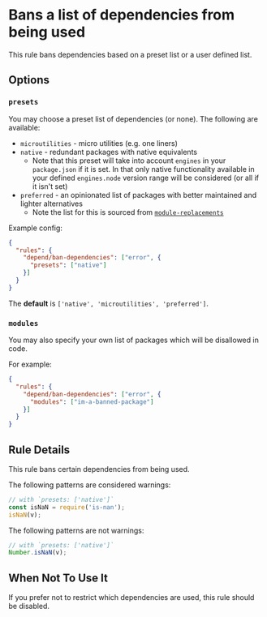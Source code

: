 # Bans a list of dependencies from being used

This rule bans dependencies based on a preset list or a user defined list.

## Options

### `presets`

You may choose a preset list of dependencies (or none). The following are
available:

- `microutilities` - micro utilities (e.g. one liners)
- `native` - redundant packages with native equivalents
  - Note that this preset will take into account `engines` in your
`package.json` if it is set. In that only native functionality available in your
defined `engines.node` version range will be considered (or all if it isn't
set)
- `preferred` - an opinionated list of packages with better maintained and
lighter alternatives
  - Note the list for this is sourced from
[`module-replacements`](https://github.com/es-tooling/module-replacements)

Example config:

```json
{
  "rules": {
    "depend/ban-dependencies": ["error", {
      "presets": ["native"]
    }]
  }
}
```

The **default** is `['native', 'microutilities', 'preferred']`.

### `modules`

You may also specify your own list of packages which will be disallowed
in code.

For example:

```json
{
  "rules": {
    "depend/ban-dependencies": ["error", {
      "modules": ["im-a-banned-package"]
    }]
  }
}
```

## Rule Details

This rule bans certain dependencies from being used.

The following patterns are considered warnings:

```ts
// with `presets: ['native']`
const isNaN = require('is-nan');
isNaN(v);
```

The following patterns are not warnings:

```ts
// with `presets: ['native']`
Number.isNaN(v);
```

## When Not To Use It

If you prefer not to restrict which dependencies are used, this rule should
be disabled.
